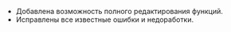 - Добавлена возможность полного редактирования функций.
- Исправлены все известные ошибки и недоработки.
